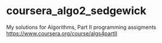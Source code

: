coursera_algo2_sedgewick
========================

My solutions for Algorithms, Part II programming assigments https://www.coursera.org/course/algs4partII
